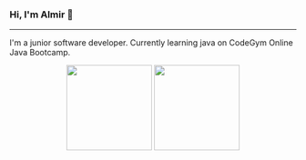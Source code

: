 ### Hi, I'm Almir 👋

<hr>

<p> I'm a junior software developer. Currently learning java on CodeGym Online Java Bootcamp. </p>

<p align='center'>
   <a href="https://github-readme-stats.vercel.app/api?username=almir01&show_icons=true&count_private=true"><img
           height=150
           src="https://github-readme-stats.vercel.app/api?username=almir01&show_icons=true&count_private=true"/></a>
   <a href="https://github.com/almir01/github-readme-stats"><img height=150
    src="https://github-readme-stats.vercel.app/api/top-langs/?username=almir01&layout=compact"/></a>
</p>













<!--
**almir01/almir01** is a ✨ _special_ ✨ repository because its `README.md` (this file) appears on your GitHub profile.

Here are some ideas to get you started:

- 🔭 I’m currently working on ...
- 🌱 I’m currently learning ...
- 👯 I’m looking to collaborate on ...
- 🤔 I’m looking for help with ...
- 💬 Ask me about ...
- 📫 How to reach me: ...
- 😄 Pronouns: ...
- ⚡ Fun fact: ...
-->
